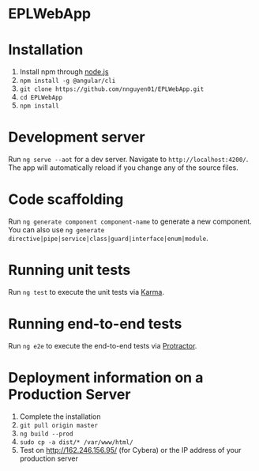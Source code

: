 # EPLWebApp

# Installation

1. Install npm through [node.js](https://nodejs.org/en/download/)
2. `npm install -g @angular/cli`
3. `git clone https://github.com/nnguyen01/EPLWebApp.git`
4. `cd EPLWebApp`
5. `npm install`

# Development server

Run `ng serve --aot` for a dev server. Navigate to `http://localhost:4200/`. The app will automatically reload if you change any of the source files.

# Code scaffolding

Run `ng generate component component-name` to generate a new component. You can also use `ng generate directive|pipe|service|class|guard|interface|enum|module`.

# Running unit tests

Run `ng test` to execute the unit tests via [Karma](https://karma-runner.github.io).

# Running end-to-end tests

Run `ng e2e` to execute the end-to-end tests via [Protractor](http://www.protractortest.org/).

# Deployment information on a Production Server
1. Complete the installation
2. `git pull origin master`
3. `ng build --prod`
4. `sudo cp -a dist/* /var/www/html/`
5. Test on http://162.246.156.95/ (for Cybera) or the IP address of your production server
